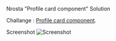 Nrosta "Profile card component" Solution

Challange : [Profile card component](https://www.frontendmentor.io/challenges/profile-card-component-cfArpWshJ).

Screenshot
![Screenshot](/images/Screenshoot.PNGPrzechwytywanie.PNG)
